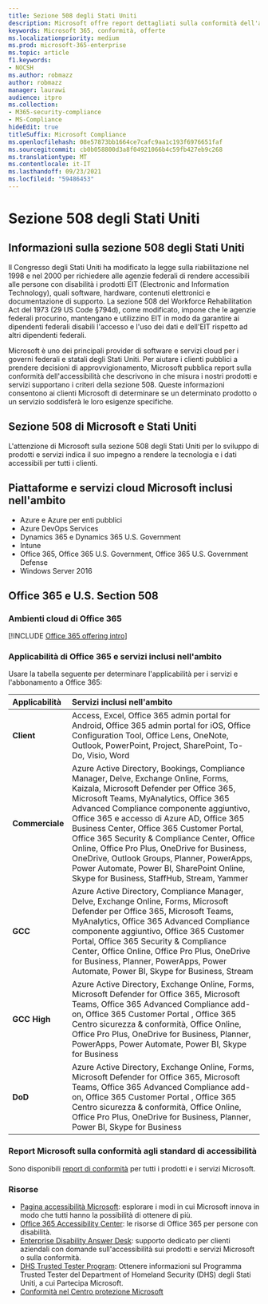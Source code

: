```yaml
---
title: Sezione 508 degli Stati Uniti
description: Microsoft offre report dettagliati sulla conformità dell'accessibilità per molti dei suoi servizi cloud che descrivono le funzionalità di accessibilità di tali servizi.
keywords: Microsoft 365, conformità, offerte
ms.localizationpriority: medium
ms.prod: microsoft-365-enterprise
ms.topic: article
f1.keywords:
- NOCSH
ms.author: robmazz
author: robmazz
manager: laurawi
audience: itpro
ms.collection:
- M365-security-compliance
- MS-Compliance
hideEdit: true
titleSuffix: Microsoft Compliance
ms.openlocfilehash: 08e57873bb1664ce7cafc9aa1c193f6976651faf
ms.sourcegitcommit: cb0b058800d3a8f04921066b4c59fb427eb9c268
ms.translationtype: MT
ms.contentlocale: it-IT
ms.lasthandoff: 09/23/2021
ms.locfileid: "59486453"
---
```

# <a name="us-section-508"></a>Sezione 508 degli Stati Uniti

## <a name="about-us-section-508"></a>Informazioni sulla sezione 508 degli Stati Uniti

Il Congresso degli Stati Uniti ha modificato la legge sulla riabilitazione nel 1998 e nel 2000 per richiedere alle agenzie federali di rendere accessibili alle persone con disabilità i prodotti EIT (Electronic and Information Technology), quali software, hardware, contenuti elettronici e documentazione di supporto. La sezione 508 del Workforce Rehabilitation Act del 1973 (29 US Code §794d), come modificato, impone che le agenzie federali procurino, mantengano e utilizzino EIT in modo da garantire ai dipendenti federali disabili l'accesso e l'uso dei dati e dell'EIT rispetto ad altri dipendenti federali.

Microsoft è uno dei principali provider di software e servizi cloud per i governi federali e statali degli Stati Uniti.  Per aiutare i clienti pubblici a prendere decisioni di approvvigionamento, Microsoft pubblica report sulla conformità dell'accessibilità che descrivono in che misura i nostri prodotti e servizi supportano i criteri della sezione 508.  Queste informazioni consentono ai clienti Microsoft di determinare se un determinato prodotto o un servizio soddisferà le loro esigenze specifiche.

## <a name="microsoft-and-us-section-508"></a>Sezione 508 di Microsoft e Stati Uniti

L'attenzione di Microsoft sulla sezione 508 degli Stati Uniti per lo sviluppo di prodotti e servizi indica il suo impegno a rendere la tecnologia e i dati accessibili per tutti i clienti.

## <a name="microsoft-in-scope-cloud-platforms--services"></a>Piattaforme e servizi cloud Microsoft inclusi nell'ambito

- Azure e Azure per enti pubblici
- Azure DevOps Services
- Dynamics 365 e Dynamics 365 U.S. Government
- Intune
- Office 365, Office 365 U.S. Government, Office 365 U.S. Government Defense
- Windows Server 2016

## <a name="office-365-and-us-section-508"></a>Office 365 e U.S. Section 508

### <a name="office-365-cloud-environments"></a>Ambienti cloud di Office 365

[!INCLUDE [Office 365 offering intro](../includes/o365-offering-introduction.md)]

### <a name="office-365-applicability-and-in-scope-services"></a>Applicabilità di Office 365 e servizi inclusi nell'ambito

Usare la tabella seguente per determinare l'applicabilità per i servizi e l'abbonamento a Office 365:

| **Applicabilità** | **Servizi inclusi nell'ambito** |
|:------------------|:----------------------|
| **Client** | Access, Excel, Office 365 admin portal for Android, Office 365 admin portal for iOS, Office Configuration Tool, Office Lens, OneNote, Outlook, PowerPoint, Project, SharePoint, To-Do, Visio, Word |
| **Commerciale** | Azure Active Directory, Bookings, Compliance Manager, Delve, Exchange Online, Forms, Kaizala, Microsoft Defender per Office 365, Microsoft Teams, MyAnalytics, Office 365 Advanced Compliance componente aggiuntivo, Office 365 e accesso di Azure AD, Office 365 Business Center, Office 365 Customer Portal, Office 365 Security & Compliance Center, Office Online, Office Pro Plus, OneDrive for Business, OneDrive, Outlook Groups, Planner, PowerApps, Power Automate, Power BI, SharePoint Online, Skype for Business, StaffHub, Stream, Yammer |
| **GCC** | Azure Active Directory, Compliance Manager, Delve, Exchange Online, Forms, Microsoft Defender per Office 365, Microsoft Teams, MyAnalytics, Office 365 Advanced Compliance componente aggiuntivo, Office 365 Customer Portal, Office 365 Security & Compliance Center, Office Online, Office Pro Plus, OneDrive for Business, Planner, PowerApps, Power Automate, Power BI, Skype for Business, Stream |
| **GCC High** | Azure Active Directory, Exchange Online, Forms, Microsoft Defender for Office 365, Microsoft Teams, Office 365 Advanced Compliance add-on, Office 365 Customer Portal , Office 365 Centro sicurezza & conformità, Office Online, Office Pro Plus, OneDrive for Business, Planner, PowerApps, Power Automate, Power BI, Skype for Business |
| **DoD** | Azure Active Directory, Exchange Online, Forms, Microsoft Defender for Office 365, Microsoft Teams, Office 365 Advanced Compliance add-on, Office 365 Customer Portal , Office 365 Centro sicurezza & conformità, Office Online, Office Pro Plus, OneDrive for Business, Planner, Power BI, Skype for Business |

### <a name="microsoft-accessibility-conformance-reports"></a>Report Microsoft sulla conformità agli standard di accessibilità

Sono disponibili [report di conformità](https://cloudblogs.microsoft.com/industry-blog/government/2018/09/11/accessibility-conformance-reports/) per tutti i prodotti e i servizi Microsoft.

### <a name="resources"></a>Risorse

- [Pagina accessibilità Microsoft](https://go.microsoft.com/fwlink/p/?linkid=2051579): esplorare i modi in cui Microsoft innova in modo che tutti hanno la possibilità di ottenere di più.
- [Office 365 Accessibility Center](https://go.microsoft.com/fwlink/p/?linkid=2051801): le risorse di Office 365 per persone con disabilità.
- [Enterprise Disability Answer Desk](https://go.microsoft.com/fwlink/p/?linkid=2050890): supporto dedicato per clienti aziendali con domande sull'accessibilità sui prodotti e servizi Microsoft o sulla conformità.
- [DHS Trusted Tester Program](https://go.microsoft.com/fwlink/?linkid=2052171): Ottenere informazioni sul Programma Trusted Tester del Department of Homeland Security (DHS) degli Stati Uniti, a cui Partecipa Microsoft.
- [Conformità nel Centro protezione Microsoft](https://www.microsoft.com/trust-center/compliance/compliance-overview)
